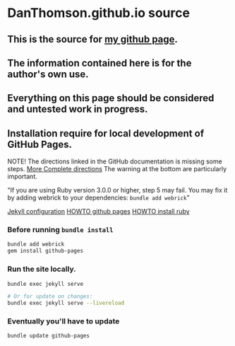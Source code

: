 # DanThomson.github.io source

## This is the source for [my github page](https://DanThomson.github.io).
## The information contained here is for the author's own use.
## Everything on this page should be considered and untested work in progress.

## Installation require for local development of GitHub Pages.
NOTE! The directions linked in the GitHub documentation is missing some steps.
[More Complete directions](https://jekyllrb.com/docs/)
The warning at the bottom are particularly important.

"If you are using Ruby version 3.0.0 or higher, step 5 may fail. You may fix it by adding webrick to your dependencies: `bundle add webrick`"


[Jekyll configuration](https://jekyllrb.com/docs/configuration/options/)
[HOWTO github pages](init_github_pages_with_jekyll.md)
[HOWTO install ruby](install_ruby_and_jekyll.md)



### Before running `bundle install`
``` bash
bundle add webrick
gem install github-pages
```



### Run the site locally.
``` bash
bundle exec jekyll serve

# Or for update on changes:
bundle exec jekyll serve --livereload
```



### Eventually you'll have to update
``` bash
bundle update github-pages
```
